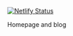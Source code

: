 [![Netlify Status](https://api.netlify.com/api/v1/badges/d1490ced-0298-4771-bf8c-798236980017/deploy-status)](https://app.netlify.com/sites/eager-lichterman-904b38/deploys)

Homepage and blog
